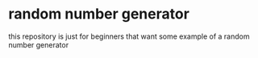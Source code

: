 # random number generator
this repository is just for beginners that want some example of a random number generator

